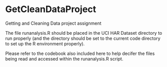 # GetCleanDataProject
Getting and Cleaning Data project assignment

The file runanalysis.R should be placed in the UCI HAR Dataset directory to run properly (and the directory should be set to the current code directory to set up the R environment properly).

Please refer to the codebook also included here to help decifer the files being read and accessed within the runanalysis.R script.
